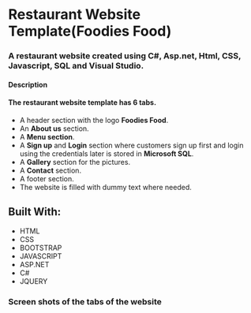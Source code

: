 # Restaurant Website Template(Foodies Food)
### A restaurant website created using C#, Asp.net, Html, CSS, Javascript, SQL and Visual Studio.

#### Description

#### The restaurant website template has 6 tabs.
- A header section with the logo **Foodies Food**.
- An **About us** section.
- A **Menu section**.
- A **Sign up** and **Login** section where customers sign up first and login using the credentials later is stored in **Microsoft SQL**.
- A **Gallery** section for the pictures.
- A **Contact** section.
- A footer section.
- The website is filled with dummy text where needed.


## Built With:

- HTML
- CSS
- BOOTSTRAP
- JAVASCRIPT
- ASP.NET
- C#
- JQUERY


### Screen shots of the tabs of the website 




